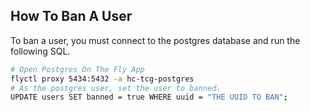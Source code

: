 ## How To Ban A User

To ban a user, you must connect to the postgres database and run the following SQL.

```sh
# Open Postgres On The Fly App
flyctl proxy 5434:5432 -a hc-tcg-postgres
# As the postgres user, set the user to banned.
UPDATE users SET banned = true WHERE uuid = "THE UUID TO BAN";
```

